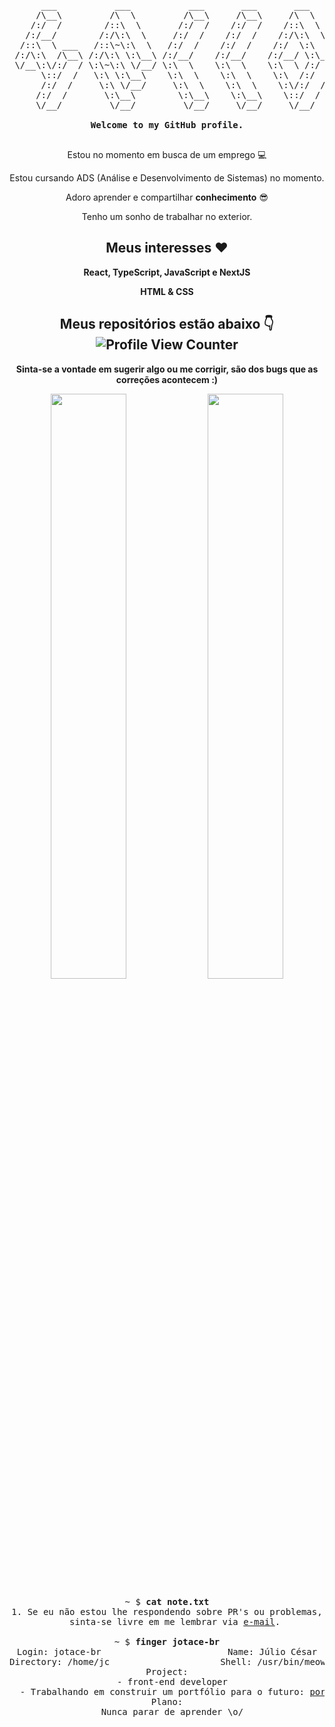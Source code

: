<div align="center">

<pre>
      ___           ___           ___       ___       ___     
     /\__\         /\  \         /\__\     /\__\     /\  \    
    /:/  /        /::\  \       /:/  /    /:/  /    /::\  \   
   /:/__/        /:/\:\  \     /:/  /    /:/  /    /:/\:\  \  
  /::\  \ ___   /::\~\:\  \   /:/  /    /:/  /    /:/  \:\  \ 
 /:/\:\  /\__\ /:/\:\ \:\__\ /:/__/    /:/__/    /:/__/ \:\__\
 \/__\:\/:/  / \:\~\:\ \/__/ \:\  \    \:\  \    \:\  \ /:/  /
      \::/  /   \:\ \:\__\    \:\  \    \:\  \    \:\  /:/  / 
      /:/  /     \:\ \/__/     \:\  \    \:\  \    \:\/:/  /  
     /:/  /       \:\__\        \:\__\    \:\__\    \::/  /   
     \/__/         \/__/         \/__/     \/__/     \/__/    

<strong>Welcome to my GitHub profile.</strong>

</pre>

  
Estou no momento em busca de um emprego 💻

Estou cursando ADS (Análise e Desenvolvimento de Sistemas) no momento.

Adoro aprender e compartilhar **conhecimento** 😎️

Tenho um sonho de trabalhar no exterior.

## Meus interesses ❤️ 

**React, TypeScript, JavaScript e NextJS**

**HTML & CSS**

## Meus repositórios estão abaixo 👇 ![Profile View Counter](https://komarev.com/ghpvc/?username=jotace-br)

**Sinta-se a vontade em sugerir algo ou me corrigir, são dos bugs que as correções acontecem :)**

<p align="center">
  <img width="49%" src="https://github-readme-stats.vercel.app/api?username=jotace-br&show_icons=true&theme=tokyonight" />
  <img width="49%" src="https://github-readme-streak-stats.herokuapp.com/?user=jotace-br&theme=tokyonight" />
<!--   <img align="center" src="https://github-readme-stats.vercel.app/api/top-langs/?username=jotace-br&langs_count=8" /> -->
      
</p>
  
  <pre>
~ $ <strong>cat note.txt</strong>
1. Se eu não estou lhe respondendo sobre PR's ou problemas,
   sinta-se livre em me lembrar via <a href="mailto:jc10ferreira@gmail.com">e-mail</a>.

~ $ <strong>finger jotace-br</strong>
Login: jotace-br                        Name: Júlio César
Directory: /home/jc                     Shell: /usr/bin/meow
Project:
  - front-end developer
  - Trabalhando em construir um portfólio para o futuro: <a href="https://www.pudim.com.br">por enquanto não tem nada :/</a>!
Plano:
  Nunca parar de aprender \o/
</pre>
  
</div>


